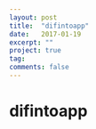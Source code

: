```yaml
---
layout: post
title:  "difintoapp"
date:   2017-01-19
excerpt: ""
project: true
tag:
comments: false
---
```

# difintoapp